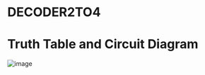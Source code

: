 # DECODER2TO4
# Truth Table and Circuit Diagram
![image](https://github.com/RESMIRNAIR/DECODER2TO4/assets/154305926/e565d523-f8b2-4e01-8888-0eed4d07ec24)
